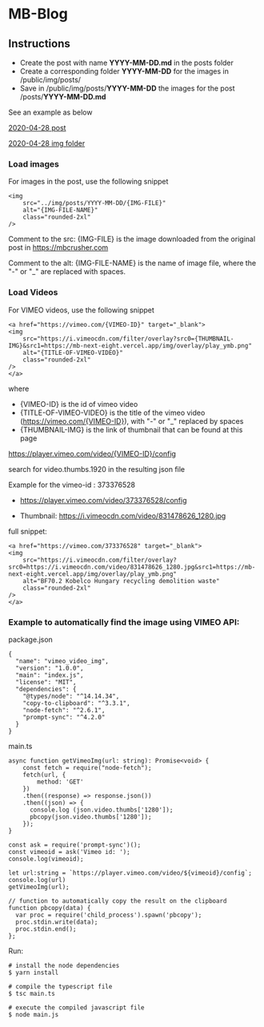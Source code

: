 # MB-Blog

## Instructions

- Create the post with name **YYYY-MM-DD.md** in the posts folder
- Create a corresponding folder **YYYY-MM-DD** for the images in /public/img/posts/
- Save in /public/img/posts/**YYYY-MM-DD** the images for the post /posts/**YYYY-MM-DD.md**

See an example as below

[2020-04-28 post](https://github.com/ab22375/mb-blog/blob/main/posts/2020-04-28.md)

[2020-04-28 img folder](https://github.com/ab22375/mb-blog/tree/main/public/img/posts/2020-04-28)


### Load images

For images in the post, use the following snippet

```
<img 
    src="../img/posts/YYYY-MM-DD/{IMG-FILE}"
    alt="{IMG-FILE-NAME}"
    class="rounded-2xl"
/>
```

Comment to the src:
{IMG-FILE} is the image downloaded from the original post in https://mbcrusher.com

Comment to the alt:
{IMG-FILE-NAME} is the name of image file, where the "-" or "_" are replaced with spaces. 

### Load Videos
For VIMEO videos, use the following snippet

```
<a href="https://vimeo.com/{VIMEO-ID}" target="_blank">
<img 
    src="https://i.vimeocdn.com/filter/overlay?src0={THUMBNAIL-IMG}&src1=https://mb-next-eight.vercel.app/img/overlay/play_ymb.png"
    alt="{TITLE-OF-VIMEO-VIDEO}"
    class="rounded-2xl"
/>
</a>

```

where 

- {VIMEO-ID} is the id of vimeo video
- {TITLE-OF-VIMEO-VIDEO} is the title of the vimeo video (https://vimeo.com/{VIMEO-ID}), with "-" or "_" replaced by spaces
- {THUMBNAIL-IMG} is the link of thumbnail that can be found at this page

https://player.vimeo.com/video/{VIMEO-ID}/config

search for video.thumbs.1920 in the resulting json file

Example for the vimeo-id : 373376528

- https://player.vimeo.com/video/373376528/config

- Thumbnail: https://i.vimeocdn.com/video/831478626_1280.jpg


full snippet:

```
<a href="https://vimeo.com/373376528" target="_blank">
<img 
    src="https://i.vimeocdn.com/filter/overlay?src0=https://i.vimeocdn.com/video/831478626_1280.jpg&src1=https://mb-next-eight.vercel.app/img/overlay/play_ymb.png"
    alt="BF70.2 Kobelco Hungary recycling demolition waste"
    class="rounded-2xl"
/>
</a>
```

### Example to automatically find the image using VIMEO API:

package.json
```
{
  "name": "vimeo_video_img",
  "version": "1.0.0",
  "main": "index.js",
  "license": "MIT",
  "dependencies": {
    "@types/node": "^14.14.34",
    "copy-to-clipboard": "^3.3.1",
    "node-fetch": "^2.6.1",
    "prompt-sync": "^4.2.0"
  }
}
```

main.ts
```
async function getVimeoImg(url: string): Promise<void> {
    const fetch = require("node-fetch");
    fetch(url, {
        method: 'GET'
    })
    .then((response) => response.json())
    .then((json) => {
      console.log (json.video.thumbs['1280']);
      pbcopy(json.video.thumbs['1280']);
    });
}

const ask = require('prompt-sync')();
const vimeoid = ask('Vimeo id: ');
console.log(vimeoid);

let url:string = `https://player.vimeo.com/video/${vimeoid}/config`;
console.log(url)
getVimeoImg(url);

// function to automatically copy the result on the clipboard
function pbcopy(data) {
  var proc = require('child_process').spawn('pbcopy');
  proc.stdin.write(data);
  proc.stdin.end();
};
```

Run: 

```
# install the node dependencies
$ yarn install

# compile the typescript file
$ tsc main.ts

# execute the compiled javascript file
$ node main.js

```

